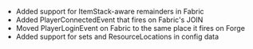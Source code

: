 - Added support for ItemStack-aware remainders in Fabric
- Added PlayerConnectedEvent that fires on Fabric's JOIN
- Moved PlayerLoginEvent on Fabric to the same place it fires on Forge
- Added support for sets and ResourceLocations in config data
